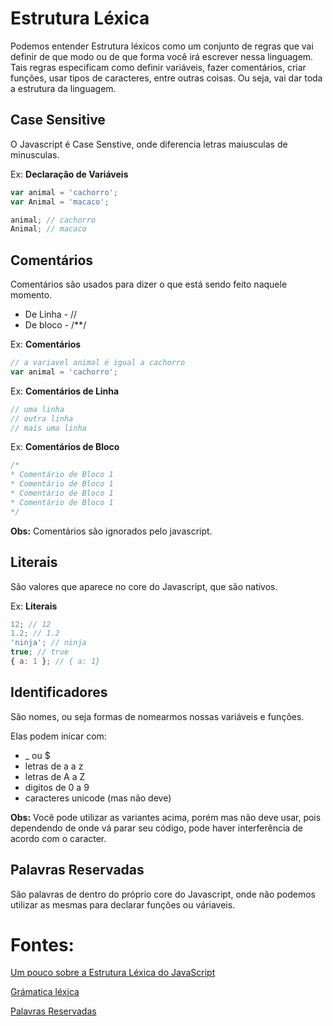 # Estrutura Léxica
Podemos entender Estrutura léxicos como um conjunto de regras que vai definir de que modo ou de que forma você irá escrever nessa linguagem. Tais regras especificam como definir variáveis, fazer comentários, criar funções, usar tipos de caracteres, entre outras coisas. Ou seja, vai dar toda a estrutura da linguagem.

## Case Sensitive
O Javascript é Case Senstive, onde diferencia letras maiusculas de minusculas.

Ex: **Declaração de Variáveis**
```javascript
var animal = 'cachorro';
var Animal = 'macaco';

animal; // cachorro
Animal; // macaco
```

## Comentários
Comentários são usados para dizer o que está sendo feito naquele momento.

- De Linha - //
- De bloco - /\*\*/

Ex: **Comentários**
```javascript
// a variavel animal é igual a cachorro
var animal = 'cachorro';
```

Ex: **Comentários de Linha**
```javascript
// uma linha
// outra linha
// mais uma linha
```
Ex: **Comentários de Bloco**
```javascript
/*
* Comentário de Bloco 1
* Comentário de Bloco 1
* Comentário de Bloco 1
* Comentário de Bloco 1
*/

```

**Obs:** Comentários são ignorados pelo javascript.


## Literais
São valores que aparece no core do Javascript, que são nativos.

Ex: **Literais**
```javascript
12; // 12
1.2; // 1.2
'ninja'; // ninja
true; // true
{ a: 1 }; // { a: 1}
```

## Identificadores
São nomes, ou seja formas de nomearmos nossas variáveis e funções.

Elas podem inicar com:
- _ ou $
- letras de a a z
- letras de A a Z
- digitos de 0 a 9
- caracteres unicode (mas não deve)

**Obs:** Você pode utilizar as variantes acima, porém mas não deve usar, pois dependendo de onde vá parar seu código, pode haver interferência de acordo com o caracter.

## Palavras Reservadas
São palavras de dentro do próprio core do Javascript, onde não podemos utilizar as mesmas para declarar funções ou váriaveis.

# Fontes:
[Um pouco sobre a Estrutura Léxica do JavaScript](https://medium.com/solu%C3%A7%C3%B5es-freecodecamp/um-pouco-sobre-a-estrutura-l%C3%A9xica-do-javascript-5de80012966f#:~:text=O%20que%20%C3%A9%20estrutura%20l%C3%A9xica,de%20caracteres%2C%20entre%20outras%20coisas)

[Grámatica léxica](https://developer.mozilla.org/pt-BR/docs/Web/JavaScript/Reference/Lexical_grammar#Palavras-chave)

[Palavras Reservadas](https://www.w3schools.com/js/js_reserved.asp)